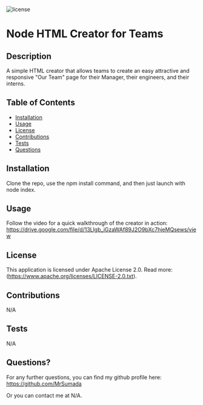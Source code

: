 ![license](https://img.shields.io/badge/license-Apache-green)

# Node HTML Creator for Teams

## Description

A simple HTML creator that allows teams to create an easy attractive and responsive "Our Team" page for their Manager, their engineers, and their interns.


## Table of Contents

- [Installation](#installation)
- [Usage](#usage)
- [License](#license)
- [Contributions](#contributions)
- [Tests](#tests)
- [Questions](#questions)


## Installation

Clone the repo, use the npm install command, and then just launch with node index.

## Usage

Follow the video for a quick walkthrough of the creator in action: https://drive.google.com/file/d/13Llgb_iGzaWAf89J2O9bXc7hjeMQsews/view

## License

This application is licensed under Apache License 2.0. Read more: (https://www.apache.org/licenses/LICENSE-2.0.txt).

## Contributions

N/A

## Tests

N/A


## Questions?

For any further questions, you can find my github profile here: https://github.com/MrSumada

Or you can contact me at N/A.
